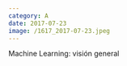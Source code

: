 ```yaml
--- 
category: A 
date: 2017-07-23 
image: /1617_2017-07-23.jpeg 
--- 
```


Machine Learning: visión general